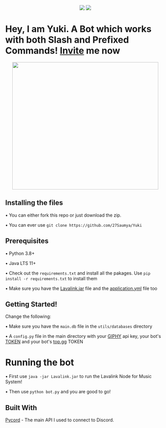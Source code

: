<p align='center'><a href = "https://discord.gg/RqKvY5MQgb" target = "_blank"><img src = "https://img.shields.io/discord/922112505625600020?color=blue&label=Support%20Server&style=for-the-badge"></a>
<a href="https://top.gg/bot/919314151535419463">
  <img src="https://top.gg/api/widget/919314151535419463.svg">
</a></p>

# Hey, I am Yuki. A Bot which works with both Slash and Prefixed Commands! [Invite](https://dsc.gg/yukibot) me now

<p align="center">
  <img width="460" height="400" src="https://cdn.discordapp.com/attachments/920354515142733825/920517232554024990/VIWztfa.png">
</p>

## Installing the files

• You can either fork this repo or just download the zip.

• You can ever use `git clone https://github.com/27Saumya/Yuki` 

## Prerequisites

• Python 3.8+

• Java LTS 11+

• Check out the `requirements.txt` and install all the pakages. Use `pip install -r requirements.txt` to install them

• Make sure you have the [Lavalink.jar](https://github.com/freyacodes/Lavalink/releases) file and the [application.yml](https://github.com/freyacodes/Lavalink/blob/master/LavalinkServer/application.yml.example) file too

## Getting Started!

Change the following:

• Make sure you have the `main.db` file in the `utils/databases` directory

• A `config.py` file in the main directory with your [GIPHY](https://developers.giphy.com/) api key, your bot's [TOKEN](https://discord.com/developers/applications) and your bot's [top.gg](https:/top.gg) TOKEN 

# Running the bot

• First use `java -jar Lavalink.jar` to run the Lavalink Node for Music System!

• Then use `python bot.py` and you are good to go!

## Built With

[Pycord](https://github.com/Pycord-Development/pycord) - The main API I used to connect to Discord.